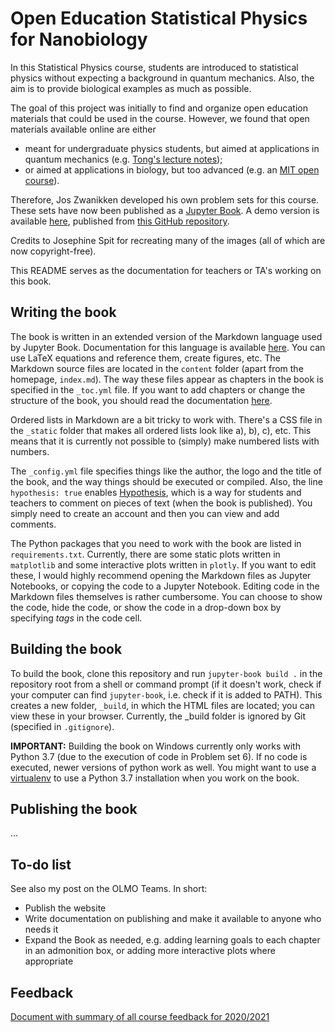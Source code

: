Open Education Statistical Physics for Nanobiology
===================================================

In this Statistical Physics course, students are introduced to statistical physics without expecting
a background in quantum mechanics. Also, the aim is to provide biological examples
as much as possible.

The goal of this project was initially to find and organize open education
materials that could be used in the course.
However, we found that open materials available online are either

* meant for undergraduate physics students, but aimed at applications in quantum mechanics (e.g. [Tong's lecture notes](http://www.damtp.cam.ac.uk/user/tong/statphys.html));
* or aimed at applications in biology, but too advanced (e.g. an [MIT open course](https://ocw.mit.edu/courses/physics/8-592j-statistical-physics-in-biology-spring-2011/index.htm)).

Therefore, Jos Zwanikken developed his own problem sets for this course. These
sets have now been published as a [Jupyter Book](https://jupyterbook.org/intro.html).
A demo version is available [here](https://lucasdekam.github.io/nb2220-test/), published from
[this GitHub repository](https://github.com/lucasdekam/nb2220-test).

Credits to Josephine Spit for recreating many of the images (all of which are now copyright-free).

This README serves as the documentation for teachers or TA's working on this book.

## Writing the book
The book is written in an extended version of the Markdown language used by Jupyter Book.
Documentation for this language is available [here](https://jupyterbook.org/content/myst.html).
You can use LaTeX equations and reference them, create figures, etc.
The Markdown source files are located in the `content` folder (apart from the
homepage, `index.md`). The way these files
appear as chapters in the book is specified in the `_toc.yml` file. If you want
to add chapters or change the structure of the book, you should read the
documentation [here](https://jupyterbook.org/customize/toc.html).

Ordered lists in Markdown are a bit tricky to work with. There's a CSS file in
the `_static` folder that makes all ordered lists look like a), b), c), etc.
This means that it is currently not possible to (simply) make numbered lists with numbers.

The `_config.yml` file specifies things like the author, the logo and the
title of the book, and the way things should be executed or compiled. Also, the
line `hypothesis: true` enables [Hypothesis](https://jupyterbook.org/interactive/comments/hypothesis.html),
which is a way for students and
teachers to comment on pieces of text (when the book is published).
You simply need to create an account and then you can view and add comments.

The Python packages that you need to work with the book are listed in
`requirements.txt`.
Currently, there are some static plots written in `matplotlib` and some
interactive plots written in `plotly`. If you want to edit these, I would
highly recommend opening the Markdown files as Jupyter Notebooks, or copying
the code to a Jupyter Notebook. Editing code in the Markdown files themselves
is rather cumbersome. You can choose to show the code, hide the code, or
show the code in a drop-down box by specifying *tags* in the code cell.

## Building the book
To build the book, clone this repository and run `jupyter-book build .` in the repository root from a
shell or command prompt (if it doesn't work, check if your computer can find
`jupyter-book`, i.e. check if it is added to PATH). This
creates a new folder, `_build`, in which the HTML files are located; you can view
these in your browser. Currently, the _build folder is ignored by Git (specified
in `.gitignore`).

**IMPORTANT:** Building the book on Windows currently only works with Python 3.7 (due to
the execution of code in Problem set 6). If no code is executed, newer versions
of python work as well. You might want to use a [virtualenv](https://virtualenv.pypa.io/en/latest/user_guide.html)
to use a Python 3.7 installation when you work on the book.

## Publishing the book
...

## To-do list
See also my post on the OLMO Teams. In short:

* Publish the website
* Write documentation on publishing and make it available to anyone who needs it
* Expand the Book as needed, e.g. adding learning goals to each chapter in an admonition box,
or adding more interactive plots where appropriate

## Feedback
[Document with summary of all course feedback for 2020/2021](https://docs.google.com/document/d/1PffzMkjXvT5hYC_5ylx8LJYlzYyWNNwSCUNJjPjUUfk/edit?usp=sharing)
